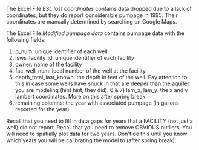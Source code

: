 The Excel File *ESL lost coordinates* contains data dropped due to a lack of coordinates, but they do report considerable pumpage in 1995. Their coordinates are manually determined by searching on Google Maps.

The Excel File *Modified pumpage data* contains pumpage data with the following fields:
1) p_num: unique identifier of each well
2) isws_facility_id: unique identifier of each facility
3) owner: name of the facility
4) fac_well_num: local number of the well at the facility
5) depth_total_last_known: the depth in feet of the well. Pay attention to this in case some wells have snuck in that are deeper than the aquifer you are modeling (hint hint, they did).
6 & 7) lam_x, lam_y: the x and y lambert coordinates. More on this after spring break.
8) remaining columns: the year with associated pumpage (in gallons reported for the year)

Recall that you need to fill in data gaps for years that a FACILITY (not just a well) did not report.
Recall that you need to remove OBVIOUS outliers.
You will need to spatially plot data for two years. Don't do this until you know which years you will be calibrating the model to (after spring break). 
